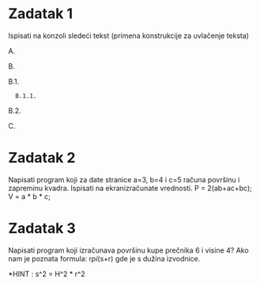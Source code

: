 # Zadatak 1

Ispisati na konzoli sledeći tekst (primena konstrukcije za uvlačenje teksta)

A. 

B. 

  B.1. 
  
      B.1.1. 
      
  B.2. 
  
C.

# Zadatak 2

  Napisati program koji za date stranice a=3, b=4 i c=5 računa površinu i zapreminu kvadra. 
  Ispisati na ekranizračunate vrednosti. P = 2(ab+ac+bc); V = a * b * c;

# Zadatak 3

Napisati program koji izračunava površinu kupe prečnika 6 i visine 4? Ako nam je poznata formula:
 r*pi*(s+r) gde je s dužina izvodnice.
 
*HINT : s^2 = H^2 * r^2
